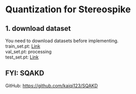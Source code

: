 # Quantization for Stereospike
## 1. download dataset
You need to download datasets before implementing.  
train_set.pt: [Link](https://sutdapac-my.sharepoint.com/:u:/g/personal/tomomasa_yamasaki_mymail_sutd_edu_sg/EUWn0HuiTZhDiUfuKmA5lUAB8V_WG63LmvW0gEmlcqHLjQ?e=VjAXT2)  
val_set.pt: processing   
test_set.pt: [Link](https://sutdapac-my.sharepoint.com/:u:/g/personal/tomomasa_yamasaki_mymail_sutd_edu_sg/EViMoTcOFCdAui2c0zojOAoB7n9KzOulfPWDNNcZQE60AQ?e=ukQjhy)


## FYI: SQAKD
GitHub: https://github.com/kaiqi123/SQAKD
